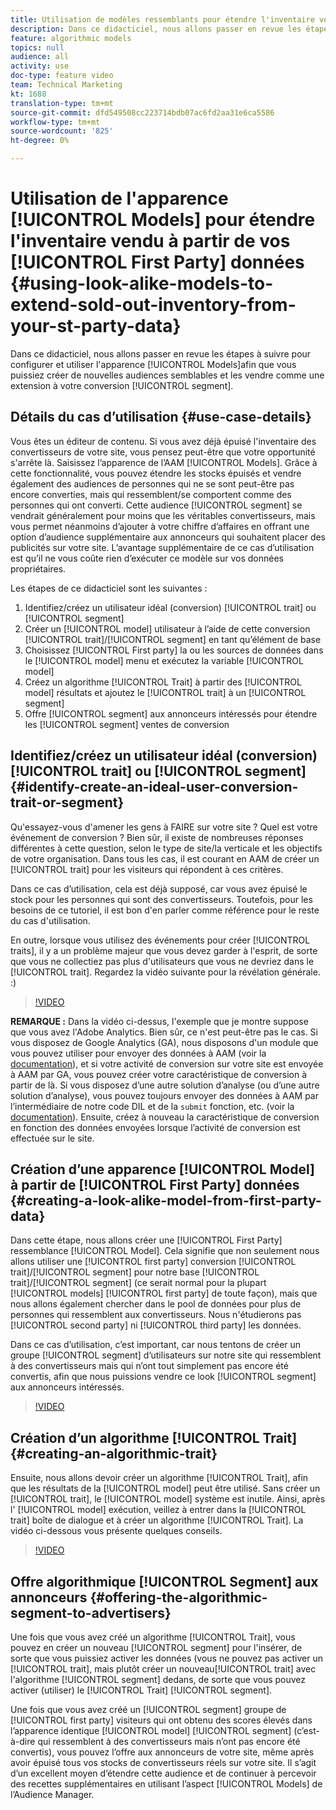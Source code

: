 ```yaml
---
title: Utilisation de modèles ressemblants pour étendre l'inventaire vendu à partir de vos données propriétaires
description: Dans ce didacticiel, nous allons passer en revue les étapes à suivre pour configurer et utiliser des modèles ressemblants à un look, de sorte que vous puissiez créer de nouvelles audiences semblables et les vendre comme une extension à votre segment de conversion.
feature: algorithmic models
topics: null
audience: all
activity: use
doc-type: feature video
team: Technical Marketing
kt: 1688
translation-type: tm+mt
source-git-commit: dfd549508cc223714bdb07ac6fd2aa31e6ca5586
workflow-type: tm+mt
source-wordcount: '825'
ht-degree: 0%

---
```



# Utilisation de l&#39;apparence [!UICONTROL Models] pour étendre l&#39;inventaire vendu à partir de vos [!UICONTROL First Party] données {#using-look-alike-models-to-extend-sold-out-inventory-from-your-st-party-data}

Dans ce didacticiel, nous allons passer en revue les étapes à suivre pour configurer et utiliser l&#39;apparence [!UICONTROL Models]afin que vous puissiez créer de nouvelles audiences semblables et les vendre comme une extension à votre conversion [!UICONTROL segment].

## Détails du cas d’utilisation {#use-case-details}

Vous êtes un éditeur de contenu. Si vous avez déjà épuisé l&#39;inventaire des convertisseurs de votre site, vous pensez peut-être que votre opportunité s&#39;arrête là. Saisissez l’apparence de l’AAM [!UICONTROL Models]. Grâce à cette fonctionnalité, vous pouvez étendre les stocks épuisés et vendre également des audiences de personnes qui ne se sont peut-être pas encore converties, mais qui ressemblent/se comportent comme des personnes qui ont converti. Cette audience [!UICONTROL segment] se vendrait généralement pour moins que les véritables convertisseurs, mais vous permet néanmoins d’ajouter à votre chiffre d’affaires en offrant une option d’audience supplémentaire aux annonceurs qui souhaitent placer des publicités sur votre site. L’avantage supplémentaire de ce cas d’utilisation est qu’il ne vous coûte rien d’exécuter ce modèle sur vos données propriétaires.

Les étapes de ce didacticiel sont les suivantes :

1. Identifiez/créez un utilisateur idéal (conversion) [!UICONTROL trait] ou [!UICONTROL segment]
1. Créer un [!UICONTROL model] utilisateur à l’aide de cette conversion [!UICONTROL trait]/[!UICONTROL segment] en tant qu’élément de base
1. Choisissez [!UICONTROL First party] la ou les sources de données dans le [!UICONTROL model] menu et exécutez la variable [!UICONTROL model]
1. Créez un algorithme [!UICONTROL Trait] à partir des [!UICONTROL model] résultats et ajoutez le [!UICONTROL trait] à un [!UICONTROL segment]
1. Offre [!UICONTROL segment] aux annonceurs intéressés pour étendre les [!UICONTROL segment] ventes de conversion

## Identifiez/créez un utilisateur idéal (conversion) [!UICONTROL trait] ou [!UICONTROL segment] {#identify-create-an-ideal-user-conversion-trait-or-segment}

Qu&#39;essayez-vous d&#39;amener les gens à FAIRE sur votre site ? Quel est votre événement de conversion ? Bien sûr, il existe de nombreuses réponses différentes à cette question, selon le type de site/la verticale et les objectifs de votre organisation. Dans tous les cas, il est courant en AAM de créer un [!UICONTROL trait] pour les visiteurs qui répondent à ces critères.

Dans ce cas d’utilisation, cela est déjà supposé, car vous avez épuisé le stock pour les personnes qui sont des convertisseurs. Toutefois, pour les besoins de ce tutoriel, il est bon d&#39;en parler comme référence pour le reste du cas d&#39;utilisation.

En outre, lorsque vous utilisez des événements pour créer [!UICONTROL traits], il y a un problème majeur que vous devez garder à l&#39;esprit, de sorte que vous ne collectiez pas plus d&#39;utilisateurs que vous ne devriez dans le [!UICONTROL trait]. Regardez la vidéo suivante pour la révélation générale. :)

>[!VIDEO](https://video.tv.adobe.com/v/23431/?quality=12)

**REMARQUE :** Dans la vidéo ci-dessus, l&#39;exemple que je montre suppose que vous avez l&#39;Adobe Analytics. Bien sûr, ce n&#39;est peut-être pas le cas. Si vous disposez de Google Analytics (GA), nous disposons d&#39;un module que vous pouvez utiliser pour envoyer des données à AAM (voir la [documentation](https://marketing.adobe.com/resources/help/en_US/aam/dil-google-universal-analytics.html)), et si votre activité de conversion sur votre site est envoyée à AAM par GA, vous pouvez créer votre caractéristique de conversion à partir de là. Si vous disposez d’une autre solution d’analyse (ou d’une autre solution d’analyse), vous pouvez toujours envoyer des données à AAM par l’intermédiaire de notre code DIL et de la `submit` fonction, etc. (voir la [documentation](https://marketing.adobe.com/resources/help/en_US/aam/c_dil.html)). Ensuite, créez à nouveau la caractéristique de conversion en fonction des données envoyées lorsque l’activité de conversion est effectuée sur le site.

## Création d’une apparence [!UICONTROL Model] à partir de [!UICONTROL First Party] données {#creating-a-look-alike-model-from-first-party-data}

Dans cette étape, nous allons créer une [!UICONTROL First Party] ressemblance [!UICONTROL Model]. Cela signifie que non seulement nous allons utiliser une [!UICONTROL first party] conversion [!UICONTROL trait]/[!UICONTROL segment] pour notre base [!UICONTROL trait]/[!UICONTROL segment] (ce serait normal pour la plupart [!UICONTROL models] [!UICONTROL first party] de toute façon), mais que nous allons également chercher dans le pool de données pour plus de personnes qui ressemblent aux convertisseurs. Nous n&#39;étudierons pas [!UICONTROL second party] ni [!UICONTROL third party] les données.

Dans ce cas d’utilisation, c’est important, car nous tentons de créer un groupe [!UICONTROL segment] d’utilisateurs sur notre site qui ressemblent à des convertisseurs mais qui n’ont tout simplement pas encore été convertis, afin que nous puissions vendre ce look [!UICONTROL segment] aux annonceurs intéressés.

>[!VIDEO](https://video.tv.adobe.com/v/23504/?quality-12)

## Création d’un algorithme [!UICONTROL Trait] {#creating-an-algorithmic-trait}

Ensuite, nous allons devoir créer un algorithme [!UICONTROL Trait], afin que les résultats de la [!UICONTROL model] peut être utilisé. Sans créer un [!UICONTROL trait], le [!UICONTROL model] système est inutile. Ainsi, après l&#39; [!UICONTROL model] exécution, veillez à entrer dans la [!UICONTROL trait] boîte de dialogue et à créer un algorithme [!UICONTROL Trait]. La vidéo ci-dessous vous présente quelques conseils.

>[!VIDEO](https://video.tv.adobe.com/v/23523/?quality=12)

## Offre algorithmique [!UICONTROL Segment] aux annonceurs {#offering-the-algorithmic-segment-to-advertisers}

Une fois que vous avez créé un algorithme [!UICONTROL Trait], vous pouvez en créer un nouveau [!UICONTROL segment] pour l&#39;insérer, de sorte que vous puissiez activer les données (vous ne pouvez pas activer un [!UICONTROL trait], mais plutôt créer un nouveau[!UICONTROL trait] avec l&#39;algorithme [!UICONTROL segment] dedans, de sorte que vous pouvez activer (utiliser) le [!UICONTROL Trait] [!UICONTROL segment].

Une fois que vous avez créé un [!UICONTROL segment] groupe de [!UICONTROL first party] visiteurs qui ont obtenu des scores élevés dans l’apparence identique [!UICONTROL model] [!UICONTROL segment] (c’est-à-dire qui ressemblent à des convertisseurs mais n’ont pas encore été convertis), vous pouvez l’offre aux annonceurs de votre site, même après avoir épuisé tous vos stocks de convertisseurs réels sur votre site. Il s’agit d’un excellent moyen d’étendre cette audience et de continuer à percevoir des recettes supplémentaires en utilisant l’aspect [!UICONTROL Models] de l’Audience Manager.

